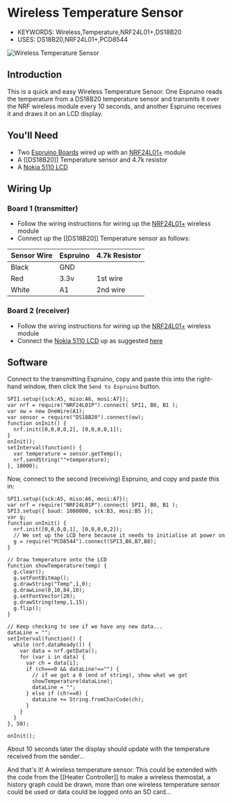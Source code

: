 <!--- Copyright (c) 2013 Gordon Williams, Pur3 Ltd. See the file LICENSE for copying permission. -->
Wireless Temperature Sensor
===============================

* KEYWORDS: Wireless,Temperature,NRF24L01+,DS18B20
* USES: DS18B20,NRF24L01+,PCD8544

![Wireless Temperature Sensor](final.jpg)

Introduction
-----------

This is a quick and easy Wireless Temperature Sensor. One Espruino reads the temperature from a DS18B20 temperature sensor and transmits it over the NRF wireless module every 10 seconds, and another Espruino receives it and draws it on an LCD display.

You'll Need
----------

* Two [Espruino Boards](/EspruinoBoard) wired up with an [NRF24L01+](/NRF24L01P) module
* A [[DS18B20]] Temperature sensor and 4.7k resistor
* A [Nokia 5110 LCD](/PCD8544)

Wiring Up
--------

### Board 1 (transmitter)

* Follow the wiring instructions for wiring up the [NRF24L01+](/NRF24L01P) wireless module
* Connect up the [[DS18B20]] Temperature sensor as follows:

| Sensor Wire | Espruino   | 4.7k Resistor |
| --------- | ---------- | ------------- |
| Black     |  GND   |               |
| Red       |  3.3v  | 1st wire      |
| White     |  A1    | 2nd wire      |

### Board 2 (receiver)

* Follow the wiring instructions for wiring up the [NRF24L01+](/NRF24L01P) wireless module
* Connect the [Nokia 5110 LCD](/PCD8544) up as suggested [here](/PCD8544)

Software
-------

Connect to the transmitting Espruino, copy and paste this into the right-hand window, then click the ```Send to Espruino``` button.

```
SPI1.setup({sck:A5, miso:A6, mosi:A7});
var nrf = require("NRF24L01P").connect( SPI1, B0, B1 );
var ow = new OneWire(A1);
var sensor = require("DS18B20").connect(ow);
function onInit() {
  nrf.init([0,0,0,0,2], [0,0,0,0,1]);
}
onInit();
setInterval(function() {
  var temperature = sensor.getTemp();
  nrf.sendString(""+temperature);
}, 10000);
```

Now, connect to the second (receiving) Espruino, and copy and paste this in:

```
SPI1.setup({sck:A5, miso:A6, mosi:A7});
var nrf = require("NRF24L01P").connect( SPI1, B0, B1 );
SPI3.setup({ baud: 1000000, sck:B3, mosi:B5 });
var g;
function onInit() {
  nrf.init([0,0,0,0,1], [0,0,0,0,2]);
  // We set up the LCD here because it needs to initialise at power on
  g = require("PCD8544").connect(SPI3,B6,B7,B8);
}

// Draw temperature onto the LCD
function showTemperature(temp) {
  g.clear();
  g.setFontBitmap();
  g.drawString("Temp",1,0);
  g.drawLine(0,10,84,10);
  g.setFontVector(20);
  g.drawString(temp,1,15);
  g.flip();
}

// Keep checking to see if we have any new data...
dataLine = "";
setInterval(function() {
  while (nrf.dataReady()) {
    var data = nrf.getData();
    for (var i in data) {
      var ch = data[i];
      if (ch===0 && dataLine!=="") {
        // if we got a 0 (end of string), show what we got
        showTemperature(dataLine);
        dataLine = "";
      } else if (ch!==0) {
        dataLine += String.fromCharCode(ch);
      }
    }
  }
}, 50);

onInit();
```

About 10 seconds later the display should update with the temperature received from the sender...

And that's it! A wireless temperature sensor. This could be extended with the code from the [[Heater Controller]] to make a wireless themostat, a history graph could be drawn, more than one wireless temperature sensor could be used or data could be logged onto an SD card...
